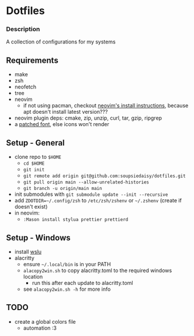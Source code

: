 # Dotfiles

### Description
A collection of configurations for my systems

## Requirements
- make 
- zsh
- neofetch
- tree
- neovim
    * if not using pacman, checkout [neovim's install instructions](https://github.com/neovim/neovim/blob/master/INSTALL.md#linux), because apt doesn't install latest version???
- neovim plugin deps: cmake, zip, unzip, curl, tar, gzip, ripgrep 
- a [patched font](https://www.nerdfonts.com/), else icons won't render

## Setup - General
- clone repo to `$HOME`
    * `cd $HOME`
    * `git init`
    * `git remote add origin git@github.com:soupsiedaisy/dotfiles.git`
    * `git pull origin main --allow-unrelated-histories`
    * `git branch -u origin/main main`
- init submodules with `git submodule update --init --recursive`
- add `ZDOTDIR=~/.config/zsh` to `/etc/zsh/zshenv` or `~/.zshenv` (create if doesn't exist)
- in neovim:
    * `:Mason install stylua prettier prettierd`

## Setup - Windows
- install [wslu](https://wslutiliti.es/wslu/install.html)
- alacritty
    * ensure `~/.local/bin` is in your PATH
    * `alacopy2win.sh` to copy alacritty.toml to the required windows location
        * run this after each update to alacritty.toml
    * see `alacopy2win.sh -h` for more info

## TODO
- create a global colors file
    * automation :3

